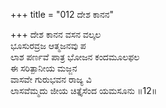 +++
title = "012 ದೇಶ ಕಾನನ"

+++
ದೇಶ ಕಾನನ ವಸನ ವಲ್ಕಲ  
ಭೂಸುರವ್ರಜ ಆತ್ಮಜನವು ಪ  
ಲಾಶ ಪರ್ಣವೆ ಪಾತ್ರ ಭೋಜನ ಕಂದಮೂಲಫಲ   
ಈ ಸರಿತ್ಪಾನೀಯ ಮಜ್ಜನ  
ವಾಸವೇ ಗುರುಭವನ ರಾಜ್ಯ ವಿ  
ಲಾಸವೆಮ್ಮದು ಜೀಯ ಚಿತ್ತೈಸೆಂದ ಯಮಸೂನು      ॥12॥